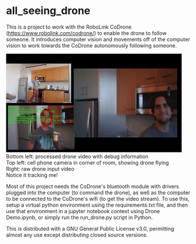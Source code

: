 # all_seeing_drone
This is a project to work with the RoboLink CoDrone (https://www.robolink.com/codrone/) to enable the drone to follow someone. It introduces computer vision and movements off of the computer vision to work towards the CoDrone autonomously following someone.

![Demo of Autonomous Drone](drone.gif)  
Bottom left: processed drone video with debug information  
Top left: cell phone camera in corner of room, showing drone flying  
Right: raw drone input video  
Notice it tracking me!

Most of this project needs the CoDrone's bluetooth module with drivers plugged into the computer (to command the drone), as well as the computer to be connected to the CoDrone's wifi (to get the video stream). To use this, setup a virtual python environment using the requirements.txt file, and then use that environment in a jupyter notebook context using Drone Demo.ipynb, or simply run the run_drone.py script in Python.

This is distributed with a GNU General Public License v3.0, permitting almost any use except distributing closed source versions.